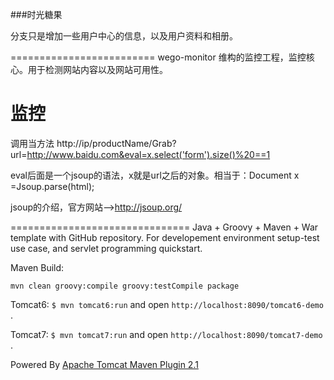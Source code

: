 ###时光糖果


分支只是增加一些用户中心的信息，以及用户资料和相册。

=========================
wego-monitor
维构的监控工程，监控核心。用于检测网站内容以及网站可用性。


监控
==============================
调用当方法
http://ip/productName/Grab?url=http://www.baidu.com&eval=x.select('form').size()%20==1

eval后面是一个jsoup的语法，x就是url之后的对象。相当于：Document x =Jsoup.parse(html);


jsoup的介绍，官方网站-->http://jsoup.org/


===============================
Java + Groovy + Maven + War template with GitHub repository. For developement environment setup-test use case, and servlet programming quickstart.

Maven Build:

    mvn clean groovy:compile groovy:testCompile package


Tomcat6: `$ mvn tomcat6:run`  and open `http://localhost:8090/tomcat6-demo` .

Tomcat7: `$ mvn tomcat7:run` and open `http://localhost:8090/tomcat7-demo` .

Powered By [Apache Tomcat Maven Plugin 2.1](http://tomcat.apache.org/maven-plugin-2.1/index.html)


